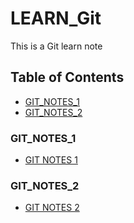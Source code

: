 # LEARN_Git
This is a Git learn note  

## Table of Contents  
- [GIT_NOTES_1](#git-notes-1)
- [GIT_NOTES_2](#git-notes-2)  
### GIT_NOTES_1  
- [GIT NOTES 1](https://magicansk.github.io/LEARN_Git/GIT_NOTES_1)  
### GIT_NOTES_2  
- [GIT NOTES 2](https://magicansk.github.io/LEARN_Git/GIT_NOTES_2) 
